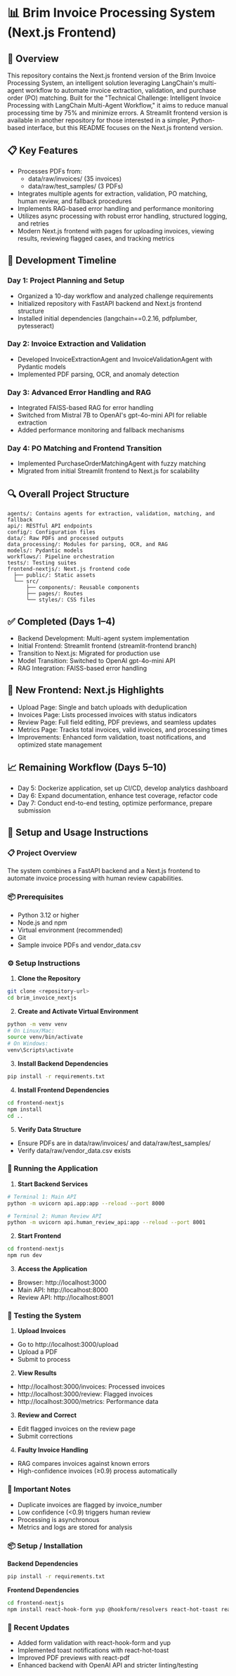 # 📊 Brim Invoice Processing System (Next.js Frontend)

## 🎯 Overview

This repository contains the Next.js frontend version of the Brim Invoice Processing System, an intelligent solution leveraging LangChain's multi-agent workflow to automate invoice extraction, validation, and purchase order (PO) matching. Built for the "Technical Challenge: Intelligent Invoice Processing with LangChain Multi-Agent Workflow," it aims to reduce manual processing time by 75% and minimize errors. A Streamlit frontend version is available in another repository for those interested in a simpler, Python-based interface, but this README focuses on the Next.js frontend version.

## 📋 Key Features

- Processes PDFs from:
  - data/raw/invoices/ (35 invoices)
  - data/raw/test_samples/ (3 PDFs)
- Integrates multiple agents for extraction, validation, PO matching, human review, and fallback procedures
- Implements RAG-based error handling and performance monitoring
- Utilizes async processing with robust error handling, structured logging, and retries
- Modern Next.js frontend with pages for uploading invoices, viewing results, reviewing flagged cases, and tracking metrics

## 📅 Development Timeline

### Day 1: Project Planning and Setup
- Organized a 10-day workflow and analyzed challenge requirements
- Initialized repository with FastAPI backend and Next.js frontend structure
- Installed initial dependencies (langchain==0.2.16, pdfplumber, pytesseract)

### Day 2: Invoice Extraction and Validation
- Developed InvoiceExtractionAgent and InvoiceValidationAgent with Pydantic models
- Implemented PDF parsing, OCR, and anomaly detection

### Day 3: Advanced Error Handling and RAG
- Integrated FAISS-based RAG for error handling
- Switched from Mistral 7B to OpenAI's gpt-4o-mini API for reliable extraction
- Added performance monitoring and fallback mechanisms

### Day 4: PO Matching and Frontend Transition
- Implemented PurchaseOrderMatchingAgent with fuzzy matching
- Migrated from initial Streamlit frontend to Next.js for scalability

## 🔍 Overall Project Structure

```
agents/: Contains agents for extraction, validation, matching, and fallback
api/: RESTful API endpoints
config/: Configuration files
data/: Raw PDFs and processed outputs
data_processing/: Modules for parsing, OCR, and RAG
models/: Pydantic models
workflows/: Pipeline orchestration
tests/: Testing suites
frontend-nextjs/: Next.js frontend code
  ├── public/: Static assets
  └── src/
      ├── components/: Reusable components
      ├── pages/: Routes
      └── styles/: CSS files
```

## ✅ Completed (Days 1–4)
- Backend Development: Multi-agent system implementation
- Initial Frontend: Streamlit frontend (streamlit-frontend branch)
- Transition to Next.js: Migrated for production use
- Model Transition: Switched to OpenAI gpt-4o-mini API
- RAG Integration: FAISS-based error handling

## 🚀 New Frontend: Next.js Highlights
- Upload Page: Single and batch uploads with deduplication
- Invoices Page: Lists processed invoices with status indicators
- Review Page: Full field editing, PDF previews, and seamless updates
- Metrics Page: Tracks total invoices, valid invoices, and processing times
- Improvements: Enhanced form validation, toast notifications, and optimized state management

## 📈 Remaining Workflow (Days 5–10)
- Day 5: Dockerize application, set up CI/CD, develop analytics dashboard
- Day 6: Expand documentation, enhance test coverage, refactor code
- Day 7: Conduct end-to-end testing, optimize performance, prepare submission

## 🔧 Setup and Usage Instructions

### 📋 Project Overview
The system combines a FastAPI backend and a Next.js frontend to automate invoice processing with human review capabilities.

### 📦 Prerequisites
- Python 3.12 or higher
- Node.js and npm
- Virtual environment (recommended)
- Git
- Sample invoice PDFs and vendor_data.csv

### ⚙️ Setup Instructions

1. **Clone the Repository**
```bash
git clone <repository-url>
cd brim_invoice_nextjs
```

2. **Create and Activate Virtual Environment**
```bash
python -m venv venv
# On Linux/Mac:
source venv/bin/activate
# On Windows:
venv\Scripts\activate
```

3. **Install Backend Dependencies**
```bash
pip install -r requirements.txt
```

4. **Install Frontend Dependencies**
```bash
cd frontend-nextjs
npm install
cd ..
```

5. **Verify Data Structure**
- Ensure PDFs are in data/raw/invoices/ and data/raw/test_samples/
- Verify data/raw/vendor_data.csv exists

### 🚀 Running the Application

1. **Start Backend Services**
```bash
# Terminal 1: Main API
python -m uvicorn api.app:app --reload --port 8000

# Terminal 2: Human Review API
python -m uvicorn api.human_review_api:app --reload --port 8001
```

2. **Start Frontend**
```bash
cd frontend-nextjs
npm run dev
```

3. **Access the Application**
- Browser: http://localhost:3000
- Main API: http://localhost:8000
- Review API: http://localhost:8001

### 🧪 Testing the System

1. **Upload Invoices**
- Go to http://localhost:3000/upload
- Upload a PDF
- Submit to process

2. **View Results**
- http://localhost:3000/invoices: Processed invoices
- http://localhost:3000/review: Flagged invoices
- http://localhost:3000/metrics: Performance data

3. **Review and Correct**
- Edit flagged invoices on the review page
- Submit corrections

4. **Faulty Invoice Handling**
- RAG compares invoices against known errors
- High-confidence invoices (≥0.9) process automatically

### 📝 Important Notes
- Duplicate invoices are flagged by invoice_number
- Low confidence (<0.9) triggers human review
- Processing is asynchronous
- Metrics and logs are stored for analysis

### 📦 Setup / Installation

**Backend Dependencies**
```bash
pip install -r requirements.txt
```

**Frontend Dependencies**
```bash
cd frontend-nextjs
npm install react-hook-form yup @hookform/resolvers react-hot-toast react-pdf
```

### 📢 Recent Updates
- Added form validation with react-hook-form and yup
- Implemented toast notifications with react-hot-toast
- Improved PDF previews with react-pdf
- Enhanced backend with OpenAI API and stricter linting/testing